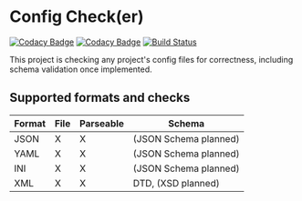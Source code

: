 # Config Check(er)

[![Codacy Badge](https://api.codacy.com/project/badge/Grade/0841f476d70a40e181e7c42685ba979f)](https://www.codacy.com/app/Idrinth/config-check?utm_source=github.com&amp;utm_medium=referral&amp;utm_content=Idrinth/json-check&amp;utm_campaign=Badge_Grade)
[![Codacy Badge](https://api.codacy.com/project/badge/Coverage/0841f476d70a40e181e7c42685ba979f)](https://www.codacy.com/app/Idrinth/config-check?utm_source=github.com&utm_medium=referral&utm_content=Idrinth/json-check&utm_campaign=Badge_Coverage)
[![Build Status](https://travis-ci.org/Idrinth/config-check.svg?branch=master)](https://travis-ci.org/Idrinth/config-check)

This project is checking any project's config files for correctness, including schema validation once implemented.

## Supported formats and checks

| Format | File | Parseable | Schema |
| ------------- | ------------- | ------------- | ------------- |
| JSON | X | X | (JSON Schema planned) |
| YAML | X | X | (JSON Schema planned) |
| INI | X | X | (JSON Schema planned) |
| XML | X | X | DTD, (XSD planned) |
